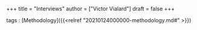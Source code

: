 +++
title = "Interviews"
author = ["Victor Vialard"]
draft = false
+++

tags
: [Methodology]({{<relref "20210124000000-methodology.md#" >}})
